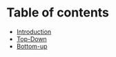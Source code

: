 # Table of contents

* [Introduction](README.md)
* [Top-Down](page-2.md)
* [Bottom-up](bottom-up.md)
